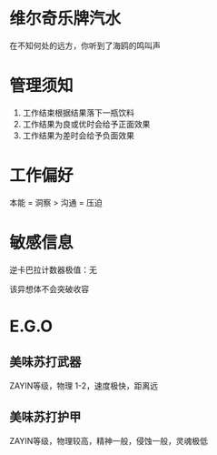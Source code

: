 # 维尔奇乐牌汽水
在不知何处的远方，你听到了海鸥的鸣叫声

# 管理须知
1. 工作结束根据结果落下一瓶饮料
2. 工作结果为良或优时会给予正面效果
3. 工作结果为差时会给予负面效果

# 工作偏好
本能 = 洞察 > 沟通 = 压迫

# 敏感信息
逆卡巴拉计数器极值：无

该异想体不会突破收容

# E.G.O
## 美味苏打武器
ZAYIN等级，物理 1-2，速度极快，距离远

## 美味苏打护甲
ZAYIN等级，物理较高，精神一般，侵蚀一般，灵魂极低